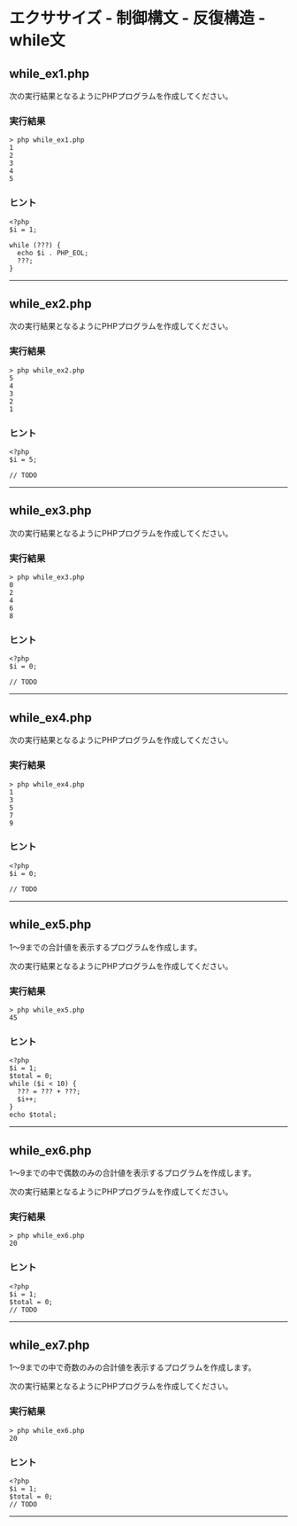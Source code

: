 # エクササイズ - 制御構文 - 反復構造 - while文

## while_ex1.php

次の実行結果となるようにPHPプログラムを作成してください。

### 実行結果

```
> php while_ex1.php
1
2
3
4
5
```

### ヒント

```
<?php
$i = 1;

while (???) {
  echo $i . PHP_EOL;
  ???;
}
```

---

## while_ex2.php

次の実行結果となるようにPHPプログラムを作成してください。

### 実行結果

```
> php while_ex2.php
5
4
3
2
1
```

### ヒント

```
<?php
$i = 5;

// TODO
```

---

## while_ex3.php

次の実行結果となるようにPHPプログラムを作成してください。

### 実行結果

```
> php while_ex3.php
0
2
4
6
8
```

### ヒント

```
<?php
$i = 0;

// TODO
```

---

## while_ex4.php

次の実行結果となるようにPHPプログラムを作成してください。

### 実行結果

```
> php while_ex4.php
1
3
5
7
9
```

### ヒント

```
<?php
$i = 0;

// TODO
```

---


## while_ex5.php

1〜9までの合計値を表示するプログラムを作成します。

次の実行結果となるようにPHPプログラムを作成してください。

### 実行結果

```
> php while_ex5.php
45
```

### ヒント

```
<?php
$i = 1;
$total = 0;
while ($i < 10) {
  ??? = ??? + ???;
  $i++;
}
echo $total;
```

---


## while_ex6.php

1〜9までの中で偶数のみの合計値を表示するプログラムを作成します。

次の実行結果となるようにPHPプログラムを作成してください。

### 実行結果

```
> php while_ex6.php
20
```

### ヒント

```
<?php
$i = 1;
$total = 0;
// TODO
```

---

## while_ex7.php

1〜9までの中で奇数のみの合計値を表示するプログラムを作成します。

次の実行結果となるようにPHPプログラムを作成してください。

### 実行結果

```
> php while_ex6.php
20
```

### ヒント

```
<?php
$i = 1;
$total = 0;
// TODO
```

---
